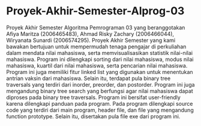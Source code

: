 # Proyek-Akhir-Semester-Alprog-03
Proyek Akhir Semester Algoritma Pemrograman 03 yang beranggotakan Afiya Maritza (2006465483), Ahmad Risky Zachary (2006466044), Wiryanata Sunardi (2006574295). 
Proyek Akhir Semester yang kami bawakan bertujuan untuk mempermudah tenaga pengajar di perkuliahan dalam mendata nilai mahasiswa, serta memvisualisasikan statistik nilai-nilai mahasiswa. 
Program ini dilengkapi sorting dari nilai mahasiswa, modus nilai mahasiswa, kuartil dari nilai mahasiswa, serta pencarian nilai mahasiswa. 
Program ini juga memiliki fitur linked list yang digunakan untuk menentukan antrian vaksin dari mahasiswa.
Selain itu, terdapat pula binary tree traversals yang terdiri dari inorder, preorder, dan postorder.
Program ini juga mengandung binary tree search yang berfungsi agar nilai mahasiswa dapat diproses pada binary tree traversals.
Program ini bersifat user-friendly karena dilengkapi panduan pada program.
Pada program dilengkapi source code yang terdiri dari main program, header file, dan file yang mengandung function prototype. 
Selain itu, disertakan pula file exe dari program ini.
